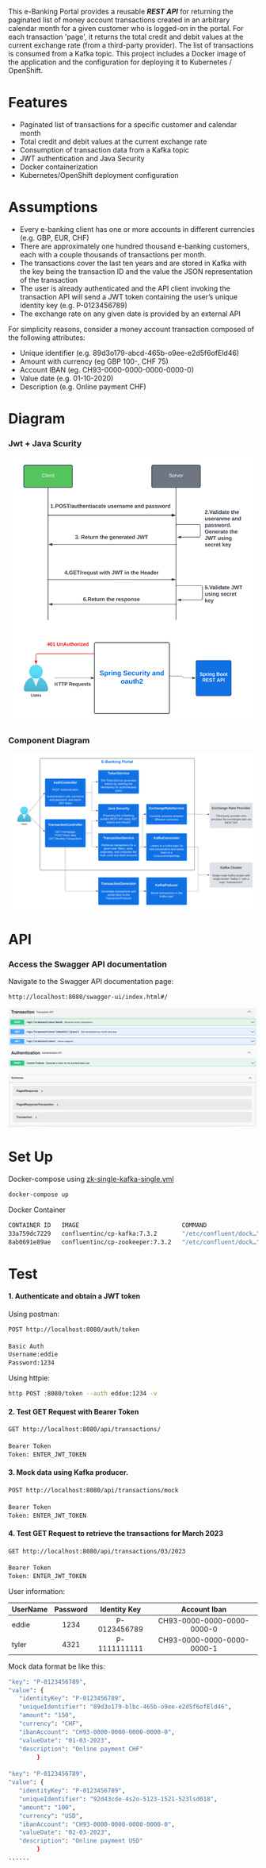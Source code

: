 
This e-Banking Portal provides a reusable ***REST API*** for returning the paginated list of money account transactions created in an arbitrary calendar month for a given customer who is logged-on in the portal. For each transaction 'page', it returns the total credit and debit values at the current exchange rate (from a third-party provider). The list of transactions is consumed from a Kafka topic. This project includes a Docker image of the application and the configuration for deploying it to Kubernetes / OpenShift.

# Features

- Paginated list of transactions for a specific customer and calendar month
- Total credit and debit values at the current exchange rate
- Consumption of transaction data from a Kafka topic
- JWT authentication and Java Security
- Docker containerization
- Kubernetes/OpenShift deployment configuration

#  Assumptions

-   Every e-banking client has one or more accounts in different currencies (e.g. GBP, EUR, CHF)
-   There are approximately one hundred thousand e-banking customers, each with a couple thousands of transactions per month.
-   The transactions cover the last ten years and are stored in Kafka with the key being the transaction ID and the value the JSON representation of the transaction
-   The user is already authenticated and the API client invoking the transaction API will send a JWT token containing the user’s unique identity key (e.g. P-0123456789)
-   The exchange rate on any given date is provided by an external API

For simplicity reasons, consider a money account transaction composed of the following attributes:
-   Unique identifier (e.g. 89d3o179-abcd-465b-o9ee-e2d5f6ofEld46)
-   Amount with currency (eg GBP 100-, CHF 75)
-   Account IBAN (eg. CH93-0000-0000-0000-0000-0)
-   Value date (e.g. 01-10-2020)
-   Description (e.g. Online payment CHF)



# Diagram
### Jwt + Java Scurity
![Jwt Security Diagram](./png/jwtSecurity.png)

### Component Diagram
![Component Diagram](./png/Component%20Diagram.png)


# API
### Access the Swagger API documentation
Navigate to the Swagger API documentation page:

```bash
http://localhost:8080/swagger-ui/index.html#/
```
![API](./png/api.png)


# Set Up
Docker-compose using [zk-single-kafka-single.yml](https://github.com/conduktor/kafka-stack-docker-compose/blob/master/zk-single-kafka-single.yml) 
```bash
docker-compose up
```
Docker Container
```bash
CONTAINER ID   IMAGE                             COMMAND                  CREATED      STATUS       PORTS                                                                      NAMES
33a759dc7229   confluentinc/cp-kafka:7.3.2       "/etc/confluent/dock…"   6 days ago   Up 3 hours   0.0.0.0:9092->9092/tcp, 0.0.0.0:9999->9999/tcp, 0.0.0.0:29092->29092/tcp   kafka1
8ab0691e89ae   confluentinc/cp-zookeeper:7.3.2   "/etc/confluent/dock…"   6 days ago   Up 3 hours   2888/tcp, 0.0.0.0:2181->2181/tcp, 3888/tcp                                 zoo1
```

# Test

#### 1. Authenticate and obtain a JWT token
Using postman:
```bash
POST http://localhost:8080/auth/token

Basic Auth
Username:eddie
Password:1234
```

Using httpie:
```bash
http POST :8080/token --auth eddue:1234 -v
```
#### 2. Test GET Request with Bearer Token

```bash
GET http://localhost:8080/api/transactions/

Bearer Token
Token: ENTER_JWT_TOKEN
```
#### 3. Mock data using Kafka producer.

```bash
POST http://localhost:8080/api/transactions/mock

Bearer Token
Token: ENTER_JWT_TOKEN
```

#### 4. Test GET Request to retrieve the transactions for March 2023

```bash
GET http://localhost:8080/api/transactions/03/2023

Bearer Token
Token: ENTER_JWT_TOKEN
```

User information:

| UserName      | Password      | Identity Key| Account Iban |
| ------------- |:-------------:| :--------:  | :--------:   |
| eddie         | 1234          | P-0123456789| CH93-0000-0000-0000-0000-0 |
| tyler         | 4321          | P-1111111111| CH93-0000-0000-0000-0000-1 |

Mock data format be like this:

```bash
"key": "P-0123456789",
"value": {
   "identityKey": "P-0123456789",
   "uniqueIdentifier": "89d3o179-blbc-465b-o9ee-e2d5f6ofEld46",
   "amount": "150",
   "currency": "CHF",
   "ibanAccount": "CH93-0000-0000-0000-0000-0",
   "valueDate": "01-03-2023",
   "description": "Online payment CHF"
        }

"key": "P-0123456789",
"value": {
   "identityKey": "P-0123456789",
   "uniqueIdentifier": "92d43cde-4s2o-5123-1521-523lsd018",
   "amount": "100",
   "currency": "USD",
   "ibanAccount": "CH93-0000-0000-0000-0000-0",
   "valueDate": "02-03-2023",
   "description": "Online payment USD"
        }
......

```